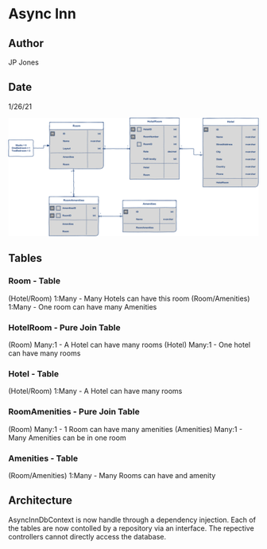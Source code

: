# Async Inn

## Author

JP Jones
## Date

1/26/21

![Lab-11 ERD](./assets/ERD_11.png)

## Tables

### Room - Table
(Hotel/Room) 1:Many  - Many Hotels can have this room
(Room/Amenities) 1:Many - One room can have many Amenities

### HotelRoom - Pure Join Table

(Room) Many:1 - A Hotel can have many rooms
(Hotel) Many:1 - One hotel can have many rooms

###  Hotel - Table

(Hotel/Room) 1:Many - A Hotel can have many rooms

### RoomAmenities - Pure Join Table

(Room) Many:1 - 1 Room can have many amenities
(Amenities) Many:1 - Many Amenities can be in one room

### Amenities - Table

(Room/Amenities) 1:Many - Many Rooms can have and amenity

## Architecture

AsyncInnDbContext is now handle through a dependency injection.  Each of the tables are now contolled by a repository via an interface.
The repective controllers cannot directly access the database.








